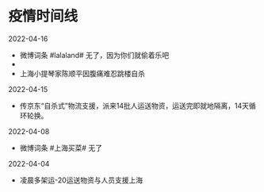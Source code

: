 # 疫情时间线

2022-04-16

* 微博词条 #lalaland# 无了，因为你们就偷着乐吧
* 
* 上海小提琴家陈顺平因腹痛难忍跳楼自杀


2022-04-15

* 传京东“自杀式”物流支援，派来14批人运送物资，运送完即就地隔离，14天循环轮换。

2022-04-08

* 微博词条 #上海买菜# 无了

2022-04-04

* 凌晨多架运-20运送物资与人员支援上海